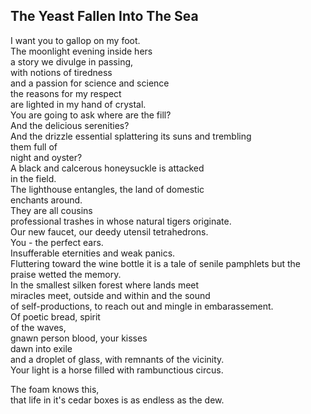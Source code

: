 The Yeast Fallen Into The Sea
-----------------------------
I want you to gallop on my foot.  
The moonlight evening inside hers  
a story we divulge in passing,  
with notions of tiredness  
and a passion for science and science  
the reasons for my respect  
are lighted in my hand of crystal.  
You are going to ask where are the fill?  
And the delicious serenities?  
And the drizzle essential splattering its suns and trembling  
them full of  
night and oyster?  
A black and calcerous honeysuckle is attacked  
in the field.  
The lighthouse entangles, the land of domestic  
enchants around.  
They are all cousins  
professional trashes in whose natural tigers originate.  
Our new faucet, our deedy utensil tetrahedrons.  
You - the perfect ears.  
Insufferable eternities and weak panics.  
Fluttering toward the wine bottle it is a tale of senile pamphlets but the praise wetted the memory.  
In the smallest silken forest where lands meet  
miracles meet, outside and within and the sound  
of self-productions, to reach out and mingle in embarassement.  
Of poetic bread, spirit  
of the waves,  
gnawn person blood, your kisses  
dawn into exile  
and a droplet of glass, with remnants of the vicinity.  
Your light is a horse filled with rambunctious circus.  
  
The foam knows this,  
that life in it's cedar boxes is as endless as the dew.  
